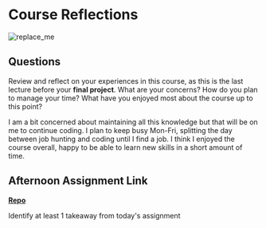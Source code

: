 # Course Reflections

![replace_me](https://codeworks.blob.core.windows.net/public/assets/img/illustrations/placeholder.svg)

## Questions

Review and reflect on your experiences in this course, as this is the last lecture before your **final project**. What are your concerns? How do you plan to manage your time? What have you enjoyed most about the course up to this point?

I am a bit concerned about maintaining all this knowledge but that will be on me to continue coding. I plan to keep busy Mon-Fri, splitting the day between job hunting and coding until I find a job.  I think I enjoyed the course overall, happy to be able to learn new skills in a short amount of time.

## Afternoon Assignment Link

**[Repo](https://github.com/iangrell/<ASSIGNMENT_REPO>)**

Identify at least 1 takeaway from today's assignment
